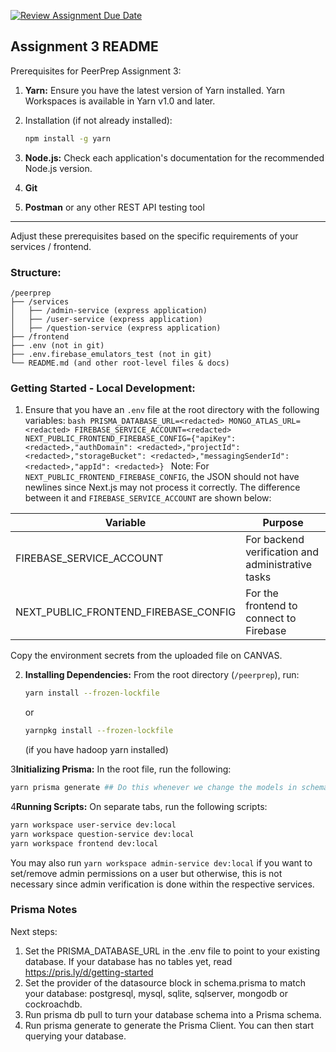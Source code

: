 [![Review Assignment Due Date](https://classroom.github.com/assets/deadline-readme-button-24ddc0f5d75046c5622901739e7c5dd533143b0c8e959d652212380cedb1ea36.svg)](https://classroom.github.com/a/6BOvYMwN)

## Assignment 3 README

Prerequisites for PeerPrep Assignment 3:

1. **Yarn:** Ensure you have the latest version of Yarn installed. Yarn
   Workspaces is available in Yarn v1.0 and later.
2. Installation (if not already installed):

   ```bash
   npm install -g yarn
   ```

3. **Node.js:** Check each application's documentation for the recommended
   Node.js version.
4. **Git**
5. **Postman** or any other REST API testing tool

---

Adjust these prerequisites based on the specific requirements of
your services / frontend.

### Structure:

```
/peerprep
├── /services
│   ├── /admin-service (express application)
│   ├── /user-service (express application)
│   ├── /question-service (express application)
├── /frontend
├── .env (not in git)
├── .env.firebase_emulators_test (not in git)
└── README.md (and other root-level files & docs)
```

### Getting Started - Local Development:

1. Ensure that you have an `.env` file at the root directory with the following variables:
   `bash
 PRISMA_DATABASE_URL=<redacted>
 MONGO_ATLAS_URL=<redacted>
 FIREBASE_SERVICE_ACCOUNT=<redacted>
 NEXT_PUBLIC_FRONTEND_FIREBASE_CONFIG={"apiKey": <redacted>,"authDomain": <redacted>,"projectId": <redacted>,"storageBucket": <redacted>,"messagingSenderId": <redacted>,"appId": <redacted>}
 `
   Note: For `NEXT_PUBLIC_FRONTEND_FIREBASE_CONFIG`, the JSON should not have newlines since Next.js may not process it correctly.
   The difference between it and `FIREBASE_SERVICE_ACCOUNT` are shown below:

| Variable                             | Purpose                                           |
| ------------------------------------ | ------------------------------------------------- |
| FIREBASE_SERVICE_ACCOUNT             | For backend verification and administrative tasks |
| NEXT_PUBLIC_FRONTEND_FIREBASE_CONFIG | For the frontend to connect to Firebase           |

Copy the environment secrets from the uploaded file on CANVAS.


2. **Installing Dependencies:** From the root directory (`/peerprep`), run:

   ```bash
   yarn install --frozen-lockfile
   ```

   or

   ```bash
   yarnpkg install --frozen-lockfile
   ```

   (if you have hadoop yarn installed)

3**Initializing Prisma:** In the root file, run the following:

   ```bash
   yarn prisma generate ## Do this whenever we change the models in schema.prisma
   ```

4**Running Scripts:** On separate tabs, run the following scripts:

   ```bash
   yarn workspace user-service dev:local
   yarn workspace question-service dev:local
   yarn workspace frontend dev:local
   ```
You may also run `yarn workspace admin-service dev:local` if you want to set/remove admin permissions on a user but 
otherwise, this is not necessary since admin verification is done within the respective services.

### Prisma Notes

Next steps:

1. Set the PRISMA_DATABASE_URL in the .env file to point to your existing database. If
   your database has no tables yet, read https://pris.ly/d/getting-started
2. Set the provider of the datasource block in schema.prisma to match your
   database: postgresql, mysql, sqlite, sqlserver, mongodb or cockroachdb.
3. Run prisma db pull to turn your database schema into a Prisma schema.
4. Run prisma generate to generate the Prisma Client. You can then start
   querying your database.
